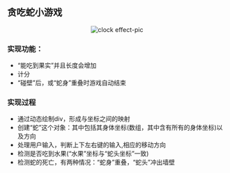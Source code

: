 ## 贪吃蛇小游戏
<p align="center">
    <img src="http://ok7n02kz6.bkt.clouddn.com/FrmfKq7wYl2Ymp-RosTZ-O1Vrh7c.png" alt="clock effect-pic">
</p>

### 实现功能：
- “能吃到果实”并且长度会增加
- 计分
- “碰壁”后，或“蛇身”重叠时游戏自动结束

### 实现过程
- 通过动态绘制div，形成与坐标之间的映射
- 创建“蛇”这个对象：其中包括其身体坐标(数组，其中含有所有的身体坐标)以及方向
- 处理用户输入，判断上下左右键的输入,相应的移动方向
- 检测是否吃到水果(“水果”坐标与“蛇头坐标”一致)
- 检测蛇的死亡，有两种情况：“蛇身”重叠，“蛇头”冲出墙壁
